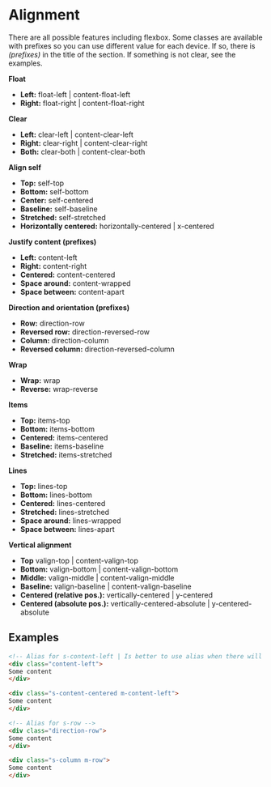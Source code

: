 # Alignment

There are all possible features including flexbox. Some classes are available with prefixes so you can use different value for each device. If so, there is *(prefixes)* in the title of the section. If something is not clear, see the examples.

**Float**
- **Left:** float-left | content-float-left
- **Right:** float-right | content-float-right
 
**Clear**
- **Left:** clear-left | content-clear-left 
- **Right:** clear-right | content-clear-right
- **Both:** clear-both | content-clear-both
 
**Align self**
- **Top:** self-top
- **Bottom:** self-bottom
- **Center:** self-centered
- **Baseline:** self-baseline
- **Stretched:** self-stretched
- **Horizontally centered:** horizontally-centered | x-centered

**Justify content (prefixes)**
- **Left:** content-left
- **Right:** content-right
- **Centered:** content-centered
- **Space around:** content-wrapped
- **Space between:** content-apart

**Direction and orientation (prefixes)**
- **Row:** direction-row
- **Reversed row:** direction-reversed-row
- **Column:** direction-column
- **Reversed column:** direction-reversed-column

**Wrap**
- **Wrap:** wrap
- **Reverse:** wrap-reverse

**Items**
- **Top:** items-top
- **Bottom:** items-bottom
- **Centered:** items-centered
- **Baseline:** items-baseline
- **Stretched:** items-stretched

**Lines**
- **Top:** lines-top
- **Bottom:** lines-bottom
- **Centered:** lines-centered
- **Stretched:** lines-stretched
- **Space around:** lines-wrapped
- **Space between:** lines-apart

**Vertical alignment**
- **Top** valign-top | content-valign-top
- **Bottom:** valign-bottom | content-valign-bottom
- **Middle:** valign-middle | content-valign-middle
- **Baseline:** valign-baseline | content-valign-baseline
- **Centered (relative pos.):** vertically-centered | y-centered
- **Centered (absolute pos.):** vertically-centered-absolute | y-centered-absolute


## Examples
````Html
<!-- Alias for s-content-left | Is better to use alias when there will be no change for other devices -->
<div class="content-left">
Some content
</div>

<div class="s-content-centered m-content-left">
Some content
</div>

<!-- Alias for s-row -->
<div class="direction-row">
Some content
</div>

<div class="s-column m-row">
Some content
</div>
````
